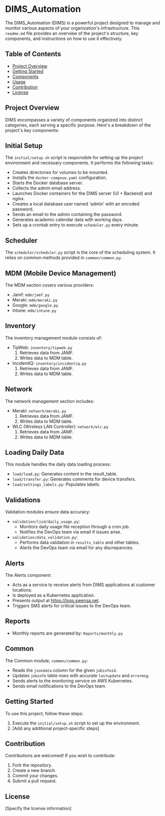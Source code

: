 # DIMS_Automation

The DIMS_Automation (DIMS) is a powerful project designed to manage and monitor various aspects of your organization's infrastructure. This `readme.md` file provides an overview of the project's structure, key components, and instructions on how to use it effectively.

## Table of Contents

- [Project Overview](#project-overview)
- [Getting Started](#getting-started)
- [Components](#components)
- [Usage](#usage)
- [Contribution](#contribution)
- [License](#license)


## Project Overview

DIMS encompasses a variety of components organized into distinct categories, each serving a specific purpose. Here's a breakdown of the project's key components:

## Initial Setup

The `initial/setup.sh` script is responsible for setting up the project environment and necessary components. It performs the following tasks:

- Creates directories for volumes to be mounted.
- Installs the `docker-compose.yaml` configuration.
- Starts the Docker database server.
- Collects the admin email address.
- Launches Docker containers for the DIMS server (UI + Backend) and nginx.
- Creates a local database user named 'admin' with an encoded password.
- Sends an email to the admin containing the password.
- Generates academic calendar data with working days.
- Sets up a crontab entry to execute `scheduler.py` every minute.

## Scheduler

The `scheduler/scheduler.py` script is the core of the scheduling system. It relies on common methods provided in `common/common.py`.

## MDM (Mobile Device Management)

The MDM section covers various providers:

- Jamf: `mdm/jamf.py`
- Meraki: `mdm/meraki.py`
- Google: `mdm/google.py`
- Intune: `mdm/intune.py`

## Inventory

The inventory management module consists of:

- TipWeb: `inventory/tipweb.py`
  1. Retrieves data from JAMF.
  2. Writes data to MDM table.
- IncidentIQ: `inventory/incidentiq.py`
  1. Retrieves data from JAMF.
  2. Writes data to MDM table.

## Network

The network management section includes:

- Meraki: `network/meraki.py`
  1. Retrieves data from JAMF.
  2. Writes data to MDM table.
- WLC (Wireless LAN Controller): `network/wlc.py`
  1. Retrieves data from JAMF.
  2. Writes data to MDM table.

## Loading Daily Data

This module handles the daily data loading process:

- `load/load.py`: Generates content in the result_table.
- `load/transfer.py`: Generates comments for device transfers.
- `load/settings_labels.py`: Populates labels.

## Validations

Validation modules ensure data accuracy:

- `validation/lisd/daily_usage.py`:
  - Monitors daily usage file reception through a cron job.
  - Notifies the DevOps team via email if issues arise.
- `validation/data_validation.py`:
  - Performs data validation in `results_table` and other tables.
  - Alerts the DevOps team via email for any discrepancies.

## Alerts

The Alerts component:

- Acts as a service to receive alerts from DIMS applications at customer locations.
- Is deployed as a Kubernetes application.
- Presents output at https://logs.swensa.net.
- Triggers SMS alerts for critical issues to the DevOps team.

## Reports

- Monthly reports are generated by: `Reports/monthly.py`

## Common

The Common module, `common/common.py`:

- Reads the `jsondata` column for the given `jobinfoid`.
- Updates `jobinfo` table rows with accurate `lastupdate` and `errormsg`.
- Sends alerts to the monitoring service on AWS Kubernetes.
- Sends email notifications to the DevOps team.

## Getting Started

To use this project, follow these steps:

1. Execute the `initial/setup.sh` script to set up the environment.
2. [Add any additional project-specific steps]

## Contribution

Contributions are welcomed! If you wish to contribute:

1. Fork the repository.
2. Create a new branch.
3. Commit your changes.
4. Submit a pull request.

## License

[Specify the license information]
